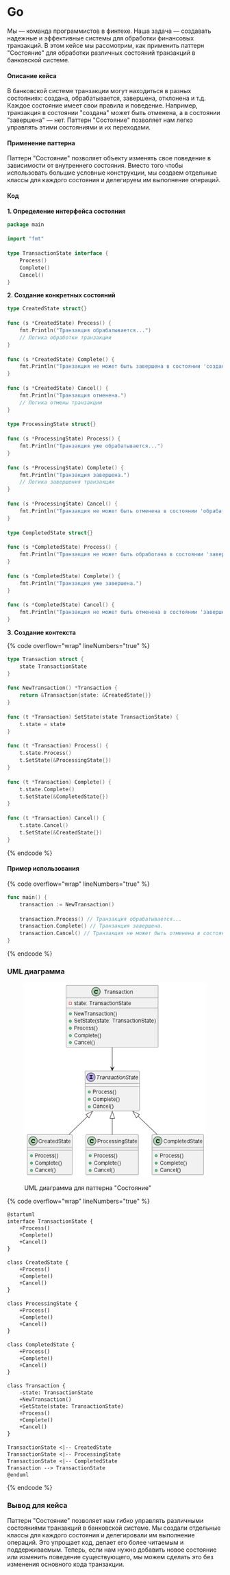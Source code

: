 # Go

Мы — команда программистов в финтехе. Наша задача — создавать надежные и эффективные системы для обработки финансовых транзакций. В этом кейсе мы рассмотрим, как применить паттерн "Состояние" для обработки различных состояний транзакций в банковской системе.

#### Описание кейса

В банковской системе транзакции могут находиться в разных состояниях: создана, обрабатывается, завершена, отклонена и т.д. Каждое состояние имеет свои правила и поведение. Например, транзакция в состоянии "создана" может быть отменена, а в состоянии "завершена" — нет. Паттерн "Состояние" позволяет нам легко управлять этими состояниями и их переходами.

#### Применение паттерна

Паттерн "Состояние" позволяет объекту изменять свое поведение в зависимости от внутреннего состояния. Вместо того чтобы использовать большие условные конструкции, мы создаем отдельные классы для каждого состояния и делегируем им выполнение операций.

#### Код

**1. Определение интерфейса состояния**

```go
package main

import "fmt"

type TransactionState interface {
    Process()
    Complete()
    Cancel()
}
```

**2. Создание конкретных состояний**

```go
type CreatedState struct{}

func (s *CreatedState) Process() {
    fmt.Println("Транзакция обрабатывается...")
    // Логика обработки транзакции
}

func (s *CreatedState) Complete() {
    fmt.Println("Транзакция не может быть завершена в состоянии 'создана'")
}

func (s *CreatedState) Cancel() {
    fmt.Println("Транзакция отменена.")
    // Логика отмены транзакции
}

type ProcessingState struct{}

func (s *ProcessingState) Process() {
    fmt.Println("Транзакция уже обрабатывается...")
}

func (s *ProcessingState) Complete() {
    fmt.Println("Транзакция завершена.")
    // Логика завершения транзакции
}

func (s *ProcessingState) Cancel() {
    fmt.Println("Транзакция не может быть отменена в состоянии 'обрабатывается'")
}

type CompletedState struct{}

func (s *CompletedState) Process() {
    fmt.Println("Транзакция не может быть обработана в состоянии 'завершена'")
}

func (s *CompletedState) Complete() {
    fmt.Println("Транзакция уже завершена.")
}

func (s *CompletedState) Cancel() {
    fmt.Println("Транзакция не может быть отменена в состоянии 'завершена'")
}
```

**3. Создание контекста**

{% code overflow="wrap" lineNumbers="true" %}
```go
type Transaction struct {
    state TransactionState
}

func NewTransaction() *Transaction {
    return &Transaction{state: &CreatedState{}}
}

func (t *Transaction) SetState(state TransactionState) {
    t.state = state
}

func (t *Transaction) Process() {
    t.state.Process()
    t.SetState(&ProcessingState{})
}

func (t *Transaction) Complete() {
    t.state.Complete()
    t.SetState(&CompletedState{})
}

func (t *Transaction) Cancel() {
    t.state.Cancel()
    t.SetState(&CreatedState{})
}
```
{% endcode %}

#### Пример использования

{% code overflow="wrap" lineNumbers="true" %}
```go
func main() {
    transaction := NewTransaction()

    transaction.Process() // Транзакция обрабатывается...
    transaction.Complete() // Транзакция завершена.
    transaction.Cancel() // Транзакция не может быть отменена в состоянии 'завершена'
}
```
{% endcode %}

### UML диаграмма

<figure><img src="../../../../../.gitbook/assets/image (5).png" alt=""><figcaption><p>UML диаграмма для паттерна "Состояние"</p></figcaption></figure>

{% code overflow="wrap" lineNumbers="true" %}
```plantuml
@startuml
interface TransactionState {
    +Process()
    +Complete()
    +Cancel()
}

class CreatedState {
    +Process()
    +Complete()
    +Cancel()
}

class ProcessingState {
    +Process()
    +Complete()
    +Cancel()
}

class CompletedState {
    +Process()
    +Complete()
    +Cancel()
}

class Transaction {
    -state: TransactionState
    +NewTransaction()
    +SetState(state: TransactionState)
    +Process()
    +Complete()
    +Cancel()
}

TransactionState <|-- CreatedState
TransactionState <|-- ProcessingState
TransactionState <|-- CompletedState
Transaction --> TransactionState
@enduml
```
{% endcode %}

### Вывод для кейса

Паттерн "Состояние" позволяет нам гибко управлять различными состояниями транзакций в банковской системе. Мы создали отдельные классы для каждого состояния и делегировали им выполнение операций. Это упрощает код, делает его более читаемым и поддерживаемым. Теперь, если нам нужно добавить новое состояние или изменить поведение существующего, мы можем сделать это без изменения основного кода транзакции.
